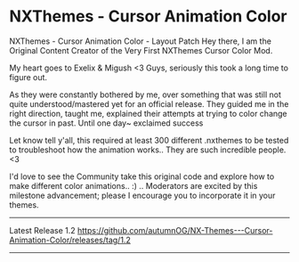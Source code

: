 # NXThemes - Cursor Animation Color
NXThemes - Cursor Animation Color - Layout Patch
Hey there, I am the Original Content Creator of the Very First NXThemes Cursor Color Mod.

My heart goes to Exelix & Migush <3 Guys, seriously this took a long time to figure out.

As they were constantly bothered by me, over something that was still not quite understood/mastered yet for an official release. They guided me in the right direction, taught me, explained their attempts at trying to color change the cursor in past. Until one day~ exclaimed success

Let know tell y'all, this required at least 300 different .nxthemes to be tested to troubleshoot how the animation works.. They are such incredible people. <3

I'd love to see the Community take this original code and explore how to make different color animations.. :) .. Moderators are excited by this milestone advancement; please I encourage you to incorporate it in your themes.

____________________________________________________________________________________________

 Latest Release 1.2
https://github.com/autumnOG/NX-Themes---Cursor-Animation-Color/releases/tag/1.2

_____________________________________________________________________________________________
